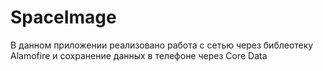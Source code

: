 # SpaceImage

В данном приложении реализовано работа с сетью через библеотеку Alamofire и сохранение данных в телефоне через Core Data
